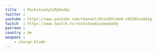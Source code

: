 ```yaml
---
title   : RocksteadyIsMyDaddy
twitter : 
youtube : https://www.youtube.com/channel/UCox58tvUa9-x9ES6VuzAA1g
twitch  : https://www.twitch.tv/rocksteadyismydaddy
patreon : 
country : de
weapons :
    - charge-blade
---
```



